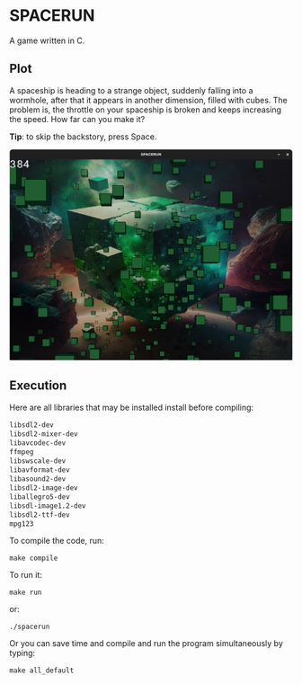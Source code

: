 # SPACERUN

A game written in C.
## Plot
A spaceship is heading to a strange object, suddenly falling into a wormhole, after that it appears in another dimension, filled with cubes. The problem is, the throttle on your spaceship is broken and keeps increasing the speed. How far can you make it?

**Tip**: to skip the backstory, press Space.

![Gameplay](https://github.com/MLO73/SPACERUN/blob/main/resources/Screenshot.png?raw=true)

## Execution
Here are all libraries that may be installed install before compiling:
```
libsdl2-dev
libsdl2-mixer-dev
libavcodec-dev
ffmpeg
libswscale-dev
libavformat-dev
libasound2-dev
libsdl2-image-dev
liballegro5-dev
libsdl-image1.2-dev
libsdl2-ttf-dev
mpg123
```
To compile the code, run:

    make compile
To run it:

    make run
or:

    ./spacerun
Or you can save time and compile and run the program simultaneously by typing:

    make all_default
